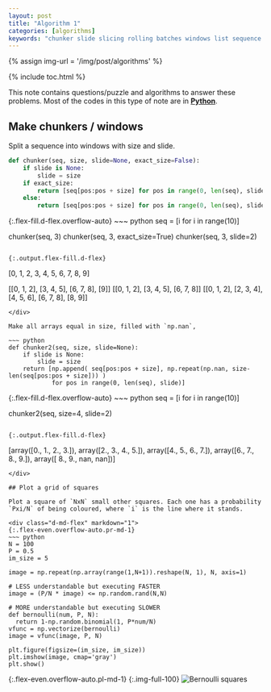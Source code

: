 ```yaml
---
layout: post
title: "Algorithm 1"
categories: [algorithms]
keywords: "chunker slide slicing rolling batches windows list sequence split imshow plot true false grid squares bernoulli distribution algorithm python"
---
```


{% assign img-url = '/img/post/algorithms' %}

{% include toc.html %}

This note contains questions/puzzle and algorithms to answer these problems. Most of the codes in this type of note are in [**Python**](/notes#python).

## Make chunkers / windows

Split a sequence into windows with size and slide.

~~~ python
def chunker(seq, size, slide=None, exact_size=False):
    if slide is None:
        slide = size
    if exact_size:
        return [seq[pos:pos + size] for pos in range(0, len(seq), slide) if len(seq[pos:pos + size]) == size]
    else:
        return [seq[pos:pos + size] for pos in range(0, len(seq), slide)]
~~~

<div class="d-md-flex" markdown="1">
{:.flex-fill.d-flex.overflow-auto}
~~~ python
seq = [i for i in range(10)]

chunker(seq, 3)
chunker(seq, 3, exact_size=True)
chunker(seq, 3, slide=2)
~~~

{:.output.flex-fill.d-flex}
~~~
[0, 1, 2, 3, 4, 5, 6, 7, 8, 9]

[[0, 1, 2], [3, 4, 5], [6, 7, 8], [9]]
[[0, 1, 2], [3, 4, 5], [6, 7, 8]]
[[0, 1, 2], [2, 3, 4], [4, 5, 6], [6, 7, 8], [8, 9]]
~~~
</div>

Make all arrays equal in size, filled with `np.nan`,

~~~ python
def chunker2(seq, size, slide=None):
    if slide is None:
        slide = size
    return [np.append( seq[pos:pos + size], np.repeat(np.nan, size-len(seq[pos:pos + size])) )
            for pos in range(0, len(seq), slide)]
~~~

<div class="d-md-flex" markdown="1">
{:.flex-fill.d-flex.overflow-auto}
~~~ python
seq = [i for i in range(10)]

chunker2(seq, size=4, slide=2)
~~~

{:.output.flex-fill.d-flex}
~~~
[array([0., 1., 2., 3.]),
 array([2., 3., 4., 5.]),
 array([4., 5., 6., 7.]),
 array([6., 7., 8., 9.]),
 array([ 8.,  9., nan, nan])]
~~~
</div>

## Plot a grid of squares

Plot a square of `NxN` small other squares. Each one has a probability `Pxi/N` of being coloured, where `i` is the line where it stands.

<div class="d-md-flex" markdown="1">
{:.flex-even.overflow-auto.pr-md-1}
~~~ python
N = 100
P = 0.5
im_size = 5

image = np.repeat(np.array(range(1,N+1)).reshape(N, 1), N, axis=1)

# LESS understandable but executing FASTER
image = (P/N * image) <= np.random.rand(N,N)

# MORE understandable but executing SLOWER
def bernoulli(num, P, N):
  return 1-np.random.binomial(1, P*num/N)
vfunc = np.vectorize(bernoulli)
image = vfunc(image, P, N)

plt.figure(figsize=(im_size, im_size))
plt.imshow(image, cmap='gray')
plt.show()
~~~

{:.flex-even.overflow-auto.pl-md-1}
{:.img-full-100}
![Bernoulli squares]({{img-url}}/bernoulli-squares.png)
</div>